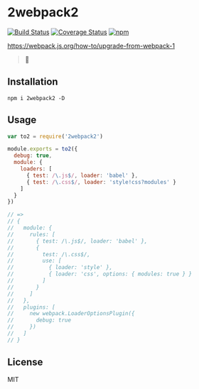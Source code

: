 # 2webpack2
[![Build Status](https://travis-ci.org/QingWei-Li/2webpack2.svg?branch=master)](https://travis-ci.org/QingWei-Li/2webpack2)
[![Coverage Status](https://coveralls.io/repos/github/QingWei-Li/2webpack2/badge.svg?branch=master)](https://coveralls.io/github/QingWei-Li/2webpack2?branch=master)
[![npm](https://img.shields.io/npm/v/2webpack2.svg)](https://www.npmjs.com/package/2webpack2)

https://webpack.js.org/how-to/upgrade-from-webpack-1

> 🌚

## Installation
```shell
npm i 2webpack2 -D
```

## Usage
```javascript
var to2 = require('2webpack2')

module.exports = to2({
  debug: true,
  module: {
    loaders: [
      { test: /\.js$/, loader: 'babel' },
      { test: /\.css$/, loader: 'style!css?modules' }
    ]
  }
})

// =>
// {
//   module: {
//     rules: [
//       { test: /\.js$/, loader: 'babel' },
//       {
//         test: /\.css$/,
//         use: [
//           { loader: 'style' },
//           { loader: 'css', options: { modules: true } }
//         ]
//       }
//     ]
//   },
//   plugins: [
//     new webpack.LoaderOptionsPlugin({
//       debug: true
//     })
//   ]
// }
```

## License
MIT
